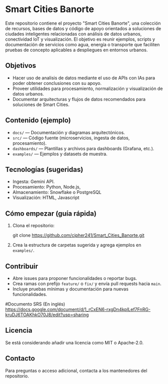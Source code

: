 # Smart Cities Banorte

Este repositorio contiene el proyecto "Smart Cities Banorte", una colección de recursos, bases de datos y código de apoyo orientados a soluciones de ciudades inteligentes relacionadas con análisis de datos urbanos, conectividad IoT y visualización. El objetivo es reunir ejemplos, scripts y documentación de servicios como agua, energía o transporte que faciliten pruebas de concepto aplicables a despliegues en entornos urbanos.

## Objetivos

- Hacer uso de analisis de datos mediante el uso de APIs con IAs para poder obtener conclusiones con su apoyo.
- Proveer utilidades para procesamiento, normalización y visualización de datos urbanos.
- Documentar arquitecturas y flujos de datos recomendados para soluciones de Smart Cities.

## Contenido (ejemplo)

- `docs/` — Documentación y diagramas arquitectónicos.
- `src/` — Código fuente (microservicios, ingesta de datos, procesamiento).
- `dashboards/` — Plantillas y archivos para dashboards (Grafana, etc.).
- `examples/` — Ejemplos y datasets de muestra.

## Tecnologías (sugeridas)

- Ingesta: Gemini API.
- Procesamiento: Python, Node.js, 
- Almacenamiento: Snowflake o PostgreSQL
- Visualización: HTML, Javascript

## Cómo empezar (guía rápida)

1. Clona el repositorio:

   git clone https://github.com/cipher241/Smart_Cities_Banorte.git

2. Crea la estructura de carpetas sugerida y agrega ejemplos en `examples/`.


## Contribuir

- Abre issues para proponer funcionalidades o reportar bugs.
- Crea ramas con prefijo `feature/` o `fix/` y envía pull requests hacia `main`.
- Incluye pruebas mínimas y documentación para nuevas funcionalidades.

#Documento SRS (En inglés)
https://docs.google.com/document/d/1_rCxEN6-rxgDn4kplLef7FnRG-kruDJ6TOAKhkO70J8/edit?usp=sharing 

## Licencia

Se está considerando añadir una licencia como MIT o Apache-2.0.

## Contacto

Para preguntas o acceso adicional, contacta a los mantenedores del repositorio.

